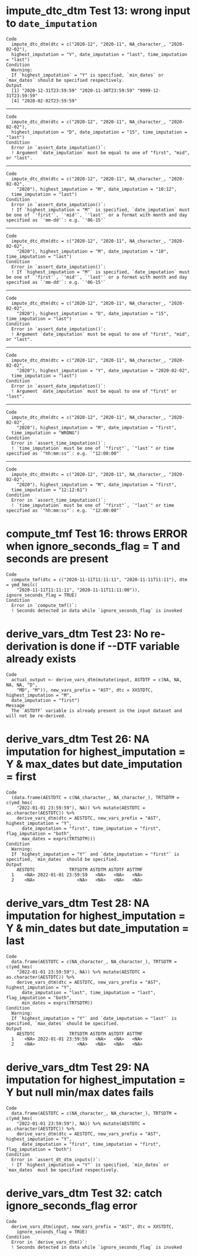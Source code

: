# impute_dtc_dtm Test 13: wrong input to `date_imputation`

    Code
      impute_dtc_dtm(dtc = c("2020-12", "2020-11", NA_character_, "2020-02-02"),
      highest_imputation = "Y", date_imputation = "last", time_imputation = "last")
    Condition
      Warning:
      If `highest_imputation` = "Y" is specified, `min_dates` or `max_dates` should be specified respectively.
    Output
      [1] "2020-12-31T23:59:59" "2020-11-30T23:59:59" "9999-12-31T23:59:59"
      [4] "2020-02-02T23:59:59"

---

    Code
      impute_dtc_dtm(dtc = c("2020-12", "2020-11", NA_character_, "2020-02-02"),
      highest_imputation = "D", date_imputation = "15", time_imputation = "last")
    Condition
      Error in `assert_date_imputation()`:
      ! Argument `date_imputation` must be equal to one of "first", "mid", or "last".

---

    Code
      impute_dtc_dtm(dtc = c("2020-12", "2020-11", NA_character_, "2020-02-02",
        "2020"), highest_imputation = "M", date_imputation = "10:12",
      time_imputation = "last")
    Condition
      Error in `assert_date_imputation()`:
      ! If `highest_imputation = "M"` is specified, `date_imputation` must be one of `'first'`, `'mid'`, `'last'` or a format with month and day specified as `'mm-dd'`: e.g. `'06-15'`

---

    Code
      impute_dtc_dtm(dtc = c("2020-12", "2020-11", NA_character_, "2020-02-02",
        "2020"), highest_imputation = "M", date_imputation = "10", time_imputation = "last")
    Condition
      Error in `assert_date_imputation()`:
      ! If `highest_imputation = "M"` is specified, `date_imputation` must be one of `'first'`, `'mid'`, `'last'` or a format with month and day specified as `'mm-dd'`: e.g. `'06-15'`

---

    Code
      impute_dtc_dtm(dtc = c("2020-12", "2020-11", NA_character_, "2020-02-02",
        "2020"), highest_imputation = "D", date_imputation = "15", time_imputation = "last")
    Condition
      Error in `assert_date_imputation()`:
      ! Argument `date_imputation` must be equal to one of "first", "mid", or "last".

---

    Code
      impute_dtc_dtm(dtc = c("2020-12", "2020-11", NA_character_, "2020-02-02",
        "2020"), highest_imputation = "Y", date_imputation = "2020-02-02",
      time_imputation = "last")
    Condition
      Error in `assert_date_imputation()`:
      ! Argument `date_imputation` must be equal to one of "first" or "last".

---

    Code
      impute_dtc_dtm(dtc = c("2020-12", "2020-11", NA_character_, "2020-02-02",
        "2020"), highest_imputation = "M", date_imputation = "first",
      time_imputation = "WRONG")
    Condition
      Error in `assert_time_imputation()`:
      ! `time_imputation` must be one of `"first"`, `"last`" or time specified as `"hh:mm:ss"`: e.g. `"12:00:00"`

---

    Code
      impute_dtc_dtm(dtc = c("2020-12", "2020-11", NA_character_, "2020-02-02",
        "2020"), highest_imputation = "M", date_imputation = "first",
      time_imputation = "12:12:61")
    Condition
      Error in `assert_time_imputation()`:
      ! `time_imputation` must be one of `"first"`, `"last`" or time specified as `"hh:mm:ss"`: e.g. `"12:00:00"`

# compute_tmf Test 16: throws ERROR when ignore_seconds_flag  = T and seconds are present

    Code
      compute_tmf(dtc = c("2020-11-11T11:11:11", "2020-11-11T11:11"), dtm = ymd_hms(c(
        "2020-11-11T11:11:11", "2020-11-11T11:11:00")), ignore_seconds_flag = TRUE)
    Condition
      Error in `compute_tmf()`:
      ! Seconds detected in data while `ignore_seconds_flag` is invoked

# derive_vars_dtm Test 23: No re-derivation is done if --DTF variable already exists

    Code
      actual_output <- derive_vars_dtm(mutate(input, ASTDTF = c(NA, NA, NA, NA, "D",
        "MD", "M")), new_vars_prefix = "AST", dtc = XXSTDTC, highest_imputation = "M",
      date_imputation = "first")
    Message
      The `ASTDTF` variable is already present in the input dataset and will not be re-derived.

# derive_vars_dtm Test 26: NA imputation for highest_imputation = Y & max_dates but date_imputation = first

    Code
      (data.frame(AESTDTC = c(NA_character_, NA_character_), TRTSDTM = c(ymd_hms(
        "2022-01-01 23:59:59"), NA)) %>% mutate(AESTDTC = as.character(AESTDTC)) %>%
        derive_vars_dtm(dtc = AESTDTC, new_vars_prefix = "AST", highest_imputation = "Y",
          date_imputation = "first", time_imputation = "first", flag_imputation = "both",
          max_dates = exprs(TRTSDTM)))
    Condition
      Warning:
      If `highest_imputation = "Y"` and `date_imputation = "first"` is specified, `min_dates` should be specified.
    Output
        AESTDTC             TRTSDTM ASTDTM ASTDTF ASTTMF
      1    <NA> 2022-01-01 23:59:59   <NA>   <NA>   <NA>
      2    <NA>                <NA>   <NA>   <NA>   <NA>

# derive_vars_dtm Test 28: NA imputation for highest_imputation = Y & min_dates but date_imputation = last

    Code
      data.frame(AESTDTC = c(NA_character_, NA_character_), TRTSDTM = c(ymd_hms(
        "2022-01-01 23:59:59"), NA)) %>% mutate(AESTDTC = as.character(AESTDTC)) %>%
        derive_vars_dtm(dtc = AESTDTC, new_vars_prefix = "AST", highest_imputation = "Y",
          date_imputation = "last", time_imputation = "last", flag_imputation = "both",
          min_dates = exprs(TRTSDTM))
    Condition
      Warning:
      If `highest_imputation = "Y"` and `date_imputation = "last"` is specified, `max_dates` should be specified.
    Output
        AESTDTC             TRTSDTM ASTDTM ASTDTF ASTTMF
      1    <NA> 2022-01-01 23:59:59   <NA>   <NA>   <NA>
      2    <NA>                <NA>   <NA>   <NA>   <NA>

# derive_vars_dtm Test 29: NA imputation for highest_imputation = Y but null min/max dates fails

    Code
      data.frame(AESTDTC = c(NA_character_, NA_character_), TRTSDTM = c(ymd_hms(
        "2022-01-01 23:59:59"), NA)) %>% mutate(AESTDTC = as.character(AESTDTC)) %>%
        derive_vars_dtm(dtc = AESTDTC, new_vars_prefix = "AST", highest_imputation = "Y",
          date_imputation = "first", time_imputation = "first", flag_imputation = "both")
    Condition
      Error in `assert_dt_dtm_inputs()`:
      ! If `highest_imputation = "Y"` is specified, `min_dates` or `max_dates` must be specified respectively.

# derive_vars_dtm Test 32: catch ignore_seconds_flag error

    Code
      derive_vars_dtm(input, new_vars_prefix = "AST", dtc = XXSTDTC,
        ignore_seconds_flag = TRUE)
    Condition
      Error in `derive_vars_dtm()`:
      ! Seconds detected in data while `ignore_seconds_flag` is invoked

